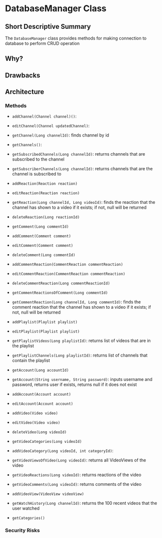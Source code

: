 # DatabaseManager Class

## Short Descriptive Summary
The `DatabaseManager` class provides methods for making connection to database to perform CRUD operation

## Why?


## Drawbacks


## Architecture

### Methods
- `addChannel(Channel channel)()`:
- `editChannel(Channel updatedChannel)`:
- `getChannel(Long channelId)`: finds channel by id
- `getChannels()`:
- `getSubscribedChannels(Long channelId)`: returns channels that are subscribed to the channel 
- `getSubscriberChannels(Long channelId)`: returns channels that are the channel is subscribed to

- `addReaction(Reaction reaction)`
- `editReaction(Reaction reaction)`
- `getReaction(Long channelId, Long videoId)`: finds the reaction that the channel has shown to a video if it exists; if not, null will be returned 
- `deleteReaction(Long reactionId)`

- `getComment(Long commentId)`
- `addComment(Comment comment)`
- `editComment(Comment comment) `
- `deleteComment(Long commentId)`

- `addCommentReaction(CommentReaction commentReaction)`
- `editCommentReaction(CommentReaction commentReaction)`
- `deleteCommentReaction(Long commentReactionId) `
- `getCommentReactionsOfComment(Long commentId)`
- `getCommentReaction(Long channelId, Long commentId)`: finds the comment reaction that the channel has shown to a video if it exists; if not, null will be returned

- `addPlaylist(Playlist playlist)`
- `editPlaylist(Playlist playlist)`
- `getPlaylistVideos(Long playlistId)`: returns list of videos that are in the playlist
- `getPlaylistChannels(Long playlistId)`: returns list of channels that contain the playlist

- `getAccount(Long accountId)`
- `getAccount(String username, String password)`: inputs username and password, returns user if exists, returns null if it does not exist 
- `addAccount(Account account)`
- `editAccount(Account account)`

- `addVideo(Video video)`
- `editVideo(Video video)`
- `deleteVideo(Long videoId)`

- `getVideoCategories(Long videoId)`
- `addVideoCategory(Long videoId, int categoryId)`:

- `getVideoViewsOfVideo(Long videoId)`: returns all VideoViews of the video
- `getVideoReactions(Long videoId)`: returns reactions of the video
- `getVideoComments(Long videoId)`: returns comments of the video
- `addVideoView(VideoView videoView)`
- `getWatchHistory(Long channelId)`: returns the 100 recent videos that the user watched
- `getCategories()`

### Security Risks
